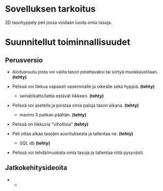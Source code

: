 # Sovelluksen tarkoitus
2D tasohyppely peli jossa voidaan luoda omia tasoja.

# Suunnitellut toiminnallisuudet

## Perusversio

- Aloitusruutu josta voi valita tason pelattavaksi tai siirtyä muokkaustilaan. **(tehty)**
		
- Pelissä voi liikkua vapaasti vasemmalle ja oikealle sekä hyppiä. **(tehty)**
	- seinät/katto/lattia estävät liikkeen. **(tehty)**
	
- Pelissä voi asetella ja poistaa omia paloja tason aikana. **(tehty)**
	- maximi 3 palikan päähän. **(tehty)**
	
- Pelissä on liikkuvia "vihollisia" **(tehty)**

- Peli ottaa aikaa tasojen suorituksesta ja tallentaa ne. **(tehty)**
	- SQL db **(tehty)**
	
- Pelissä voi tehdä/muokata omia tasoja ja tallentaa niitä pysyvästi.

## Jatkokehitysideoita

- -
